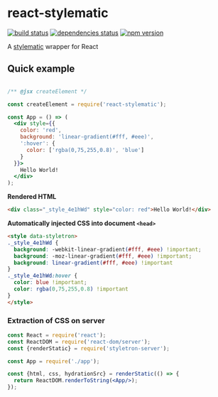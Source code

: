 # react-stylematic

[![build status][build-badge]][build-href]
[![dependencies status][deps-badge]][deps-href]
[![npm version][npm-badge]][npm-href]

A [stylematic](https://github.com/rtsao/stylematic) wrapper for React

## Quick example

```jsx

/** @jsx createElement */

const createElement = require('react-stylematic'); 

const App = () => (
  <div style={{
    color: 'red',
    background: 'linear-gradient(#fff, #eee)',
    ':hover': {
      color: ['rgba(0,75,255,0.8)', 'blue']
    }
  }}>
    Hello World!
  </div>
);

```
**Rendered HTML**
```html
<div class="_style_4e1hWd" style="color: red">Hello World!</div>
```

**Automatically injected CSS into document `<head>`**
```html
<style data-styletron>
._style_4e1hWd {
  background: -webkit-linear-gradient(#fff, #eee) !important;
  background: -moz-linear-gradient(#fff, #eee) !important;
  background: linear-gradient(#fff, #eee) !important
}
._style_4e1hWd:hover {
  color: blue !important;
  color: rgba(0,75,255,0.8) !important
}
</style>
```

### Extraction of CSS on server

```jsx
const React = require('react');
const ReactDOM = require('react-dom/server');
const {renderStatic} = require('styletron-server');

const App = require('./app');

const {html, css, hydrationSrc} = renderStatic(() => {
  return ReactDOM.renderToString(<App/>);
});
```


[build-badge]: https://travis-ci.org/rtsao/react-stylematic.svg?branch=master
[build-href]: https://travis-ci.org/rtsao/react-stylematic
[deps-badge]: https://david-dm.org/rtsao/react-stylematic.svg
[deps-href]: https://david-dm.org/rtsao/react-stylematic
[npm-badge]: https://badge.fury.io/js/react-stylematic.svg
[npm-href]: https://www.npmjs.com/package/react-stylematic
